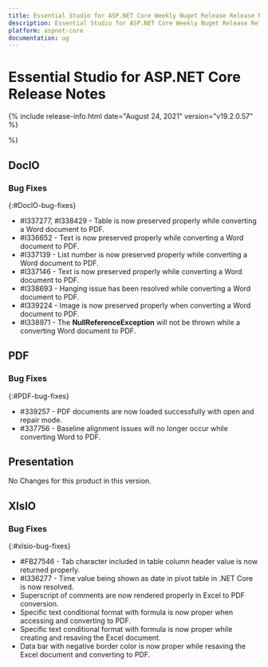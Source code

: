 ```yaml
---
title: Essential Studio for ASP.NET Core Weekly Nuget Release Release Notes  
description: Essential Studio for ASP.NET Core Weekly Nuget Release Release Notes  
platform: aspnet-core
documentation: ug
---
```


# Essential Studio for ASP.NET Core  Release Notes  

{% include release-info.html date="August 24, 2021"  version="v19.2.0.57" %} 



 %}



## DocIO

### Bug Fixes
{:#DocIO-bug-fixes}

* \#I337277, #I338429 - Table is now preserved properly while converting a Word document to PDF.
* \#I336652 - Text is now preserved properly while converting a Word document to PDF.
* \#I337139 - List number is now preserved properly while converting a Word document to PDF.
* \#I337146 - Text is now preserved properly while converting a Word document to PDF.
* \#I338693 - Hanging issue has been resolved while converting a Word document to PDF.
* \#I339224 - Image is now preserved properly when converting a Word document to PDF.
* \#I338971 - The **NullReferenceException** will not be thrown while a converting Word document to PDF.
## PDF

### Bug Fixes
{:#PDF-bug-fixes}

* \#339257 - PDF documents are now loaded successfully with open and repair mode.
* \#337756 - Baseline alignment issues will no longer occur while converting Word to PDF. 

## Presentation

No Changes for this product in this version.

[//]: # "Delete the contents of this file while new content is added."

## XlsIO

### Bug Fixes
{:#xlsio-bug-fixes}

* \#FB27546 - Tab character included in table column header value is now returned properly.
* \#I336277 - Time value being shown as date in pivot table in .NET Core is now resolved.
* Superscript of comments are now rendered properly in Excel to PDF conversion.
* Specific text conditional format with formula is now proper when accessing and converting to PDF.
* Specific text conditional format with formula is now proper while creating and resaving the Excel document.
* Data bar with negative border color is now proper while resaving the Excel document and converting to PDF.

